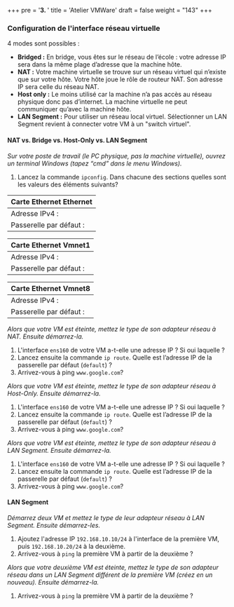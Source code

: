 +++
pre = '<b>3. </b>'
title = 'Atelier VMWare'
draft = false
weight = "143"
+++

### Configuration de l'interface réseau virtuelle
4 modes sont possibles :

+ **Bridged :** En bridge, vous êtes sur le réseau de l’école : votre adresse IP sera dans la même plage d’adresse que la machine hôte.
+ **NAT :** Votre machine virtuelle se trouve sur un réseau virtuel qui n’existe que sur votre hôte. Votre hôte joue le rôle de routeur NAT. Son adresse IP sera celle du réseau NAT.
+ **Host only :** Le moins utilisé car la machine n’a pas accès au réseau physique donc pas d’internet. La machine virtuelle ne peut communiquer qu’avec la machine hôte.
+ **LAN Segment :** Pour utiliser un réseau local virtuel. Sélectionner un LAN Segment revient à connecter votre VM à un "switch virtuel".

#### NAT vs. Bridge vs. Host-Only vs. LAN Segment
*Sur votre poste de travail (le PC physique, pas la machine virtuelle), ouvrez un terminal Windows (tapez “cmd” dans le menu Windows).*

1. Lancez la commande `ipconfig`. Dans chacune des sections quelles sont les valeurs des éléments suivants?

| **Carte Ethernet Ethernet**       |
|-----------------------------------|
| Adresse IPv4 :                    | 
| Passerelle par défaut :           |

| **Carte Ethernet Vmnet1**         |
|-----------------------------------|
| Adresse IPv4 :            |       | 
| Passerelle par défaut :   |       |

| **Carte Ethernet Vmnet8**         |
|-----------------------------------|
| Adresse IPv4 :            |       | 
| Passerelle par défaut :   |       |

*Alors que votre VM est éteinte, mettez le type de son adapteur réseau à NAT. Ensuite démarrez-la.*
1. L'interface `ens160` de votre VM a-t-elle une adresse IP ? Si oui laquelle ?
2. Lancez ensuite la commande `ip route`. Quelle est l’adresse IP de la passerelle par défaut (`default`) ?
3. Arrivez-vous à ping `www.google.com`?

*Alors que votre VM est éteinte, mettez le type de son adapteur réseau à Host-Only. Ensuite démarrez-la.*
1. L'interface `ens160` de votre VM a-t-elle une adresse IP ? Si oui laquelle ?
2. Lancez ensuite la commande `ip route`. Quelle est l’adresse IP de la passerelle par défaut (`default`) ?
3. Arrivez-vous à ping `www.google.com`?

*Alors que votre VM est éteinte, mettez le type de son adapteur réseau à LAN Segment. Ensuite démarrez-la.*
1. L'interface `ens160` de votre VM a-t-elle une adresse IP ? Si oui laquelle ?
2. Lancez ensuite la commande `ip route`. Quelle est l’adresse IP de la passerelle par défaut (`default`) ?
3. Arrivez-vous à ping `www.google.com`?

#### LAN Segment
*Démarrez deux VM et mettez le type de leur adapteur réseau à LAN Segment. Ensuite démarrez-les.*
1. Ajoutez l'adresse IP `192.168.10.10/24` à l'interface de la première VM, puis `192.168.10.20/24` à la deuxième.
2. Arrivez-vous à `ping` la première VM à partir de la deuxième ?

*Alors que votre deuxième VM est éteinte, mettez le type de son adapteur réseau dans un LAN Segment différent de la première VM (créez en un nouveau). Ensuite démarrez-la.*
1. Arrivez-vous à `ping` la première VM à partir de la deuxième ?
